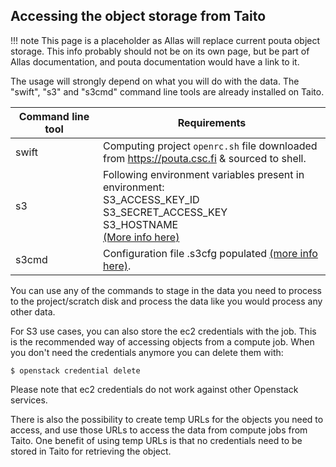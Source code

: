 ## Accessing the object storage from Taito

!!! note
    This page is a placeholder as Allas will replace current pouta object storage.
    This info probably should not be on its own page, but be part of Allas
    documentation, and pouta documentation would have a link to it.

The usage will strongly depend on what  you will do with the data. The
"swift", "s3" and "s3cmd" command  line tools are already installed on
Taito.

|Command  line tool|Requirements|
|--- |--- |
|swift|Computing  project  `openrc.sh`  file downloaded <br> from https://pouta.csc.fi &  sourced to shell.|
|s3|Following environment variables present in environment: <br> S3_ACCESS_KEY_ID <br> S3_SECRET_ACCESS_KEY <br> S3_HOSTNAME<br> [(More info here)](persistent-volumes.md)
|s3cmd|Configuration  file .s3cfg populated [(more info here)](../using-object-storage).|


  
You can  use any  of the  commands to stage  in the  data you  need to
process  to the  project/scratch disk  and process  the data  like you
would process
any other data.  
  
For S3 use cases, you can also store the ec2 credentials with the job.
This is the  recommended way of accessing objects from  a compute job.
When you don't need the credentials anymore you can delete them with:

    $ openstack credential delete

Please note that ec2 credentials do not work against other Openstack
services.  
  
There is also the possibility to  create temp URLs for the objects you
need to  access, and use  those URLs to  access the data  from compute
jobs from Taito. One benefit of using temp URLs is that no credentials
need to be stored in Taito for retrieving the object.
